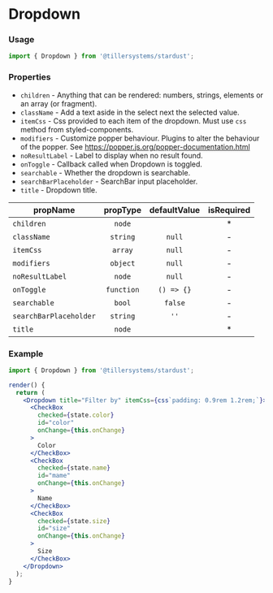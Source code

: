 # Dropdown

### Usage

```jsx
import { Dropdown } from '@tillersystems/stardust';
```

<!-- STORY -->

### Properties

- `children` - Anything that can be rendered: numbers, strings, elements or an array (or fragment).
- `className` - Add a text aside in the select next the selected value.
- `itemCss` - Css provided to each item of the dropdown. Must use `css` method from styled-components.
- `modifiers` - Customize popper behaviour. Plugins to alter the behaviour of the popper. See https://popper.js.org/popper-documentation.html
- `noResultLabel` - Label to display when no result found.
- `onToggle` - Callback called when Dropdown is toggled.
- `searchable` - Whether the dropdown is searchable.
- `searchBarPlaceholder` - SearchBar input placeholder.
- `title` - Dropdown title.

| propName               |  propType  | defaultValue | isRequired |
| ---------------------- | :--------: | :----------: | :--------: |
| `children`             |   `node`   |              |     \*     |
| `className`            |  `string`  |    `null`    |     -      |
| `itemCss`              |  `array`   |    `null`    |     -      |
| `modifiers`            |  `object`  |    `null`    |     -      |
| `noResultLabel`        |   `node`   |    `null`    |     -      |
| `onToggle`             | `function` |  `() => {}`  |     -      |
| `searchable`           |   `bool`   |   `false`    |     -      |
| `searchBarPlaceholder` |  `string`  |     `''`     |     -      |
| `title`                |   `node`   |              |     \*     |

### Example

```jsx
import { Dropdown } from '@tillersystems/stardust';

render() {
  return (
    <Dropdown title="Filter by" itemCss={css`padding: 0.9rem 1.2rem;`}>
      <CheckBox
        checked={state.color}
        id="color"
        onChange={this.onChange}
      >
        Color
      </CheckBox>
      <CheckBox
        checked={state.name}
        id="mame"
        onChange={this.onChange}
      >
        Name
      </CheckBox>
      <CheckBox
        checked={state.size}
        id="size"
        onChange={this.onChange}
      >
        Size
      </CheckBox>
    </Dropdown>
  );
}
```
